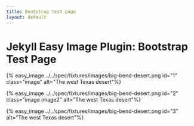 ```yaml
---
title: Bootstrap test page
layout: default
---
```


# Jekyll Easy Image Plugin: Bootstrap Test Page

{% easy_image ../../spec/fixtures/images/big-bend-desert.png id="1" class="image" alt="The west Texas desert"%}

{% easy_image ../../spec/fixtures/images/big-bend-desert.png id="2" class="image image2" alt="The west Texas desert"%}

{% easy_image ../../spec/fixtures/images/big-bend-desert.png id="3" alt="The west Texas desert"%}
